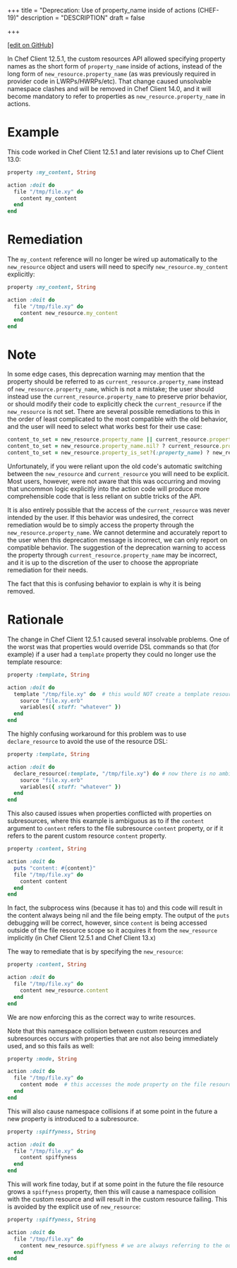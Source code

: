 +++
title = "Deprecation: Use of property_name inside of actions (CHEF-19)"
description = "DESCRIPTION"
draft = false




  
    
    
    
    
+++    

[\[edit on
GitHub\]](https://github.com/chef/chef-web-docs/blob/master/chef_master/source/deprecations_namespace_collisions.rst)

<meta name="robots" content="noindex">

In Chef Client 12.5.1, the custom resources API allowed specifying
property names as the short form of `property_name` inside of actions,
instead of the long form of `new_resource.property_name` (as was
previously required in provider code in LWRPs/HWRPs/etc). That change
caused unsolvable namespace clashes and will be removed in Chef Client
14.0, and it will become mandatory to refer to properties as
`new_resource.property_name` in actions.

Example
=======

This code worked in Chef Client 12.5.1 and later revisions up to Chef
Client 13.0:

``` ruby
property :my_content, String

action :doit do
  file "/tmp/file.xy" do
    content my_content
  end
end
```

Remediation
===========

The `my_content` reference will no longer be wired up automatically to
the `new_resource` object and users will need to specify
`new_resource.my_content` explicitly:

``` ruby
property :my_content, String

action :doit do
  file "/tmp/file.xy" do
    content new_resource.my_content
  end
end
```

Note
====

In some edge cases, this deprecation warning may mention that the
property should be referred to as `current_resource.property_name`
instead of `new_resource.property_name`, which is not a mistake; the
user should instead use the `current_resource.property_name` to preserve
prior behavior, or should modify their code to explicitly check the
`current_resource` if the `new_resource` is not set. There are several
possible remediations to this in the order of least complicated to the
most compatible with the old behavior, and the user will need to select
what works best for their use case:

``` ruby
content_to_set = new_resource.property_name || current_resource.property_name
content_to_set = new_resource.property_name.nil? ? current_resource.property_name : new_resource.property_name
content_to_set = new_resource.property_is_set?(:property_name) ? new_resource.property_name : current_resource.property_name
```

Unfortunately, if you were reliant upon the old code's automatic
switching between the `new_resource` and `current_resource` you will
need to be explicit. Most users, however, were not aware that this was
occurring and moving that uncommon logic explicitly into the action code
will produce more comprehensible code that is less reliant on subtle
tricks of the API.

It is also entirely possible that the access of the `current_resource`
was never intended by the user. If this behavior was undesired, the
correct remediation would be to simply access the property through the
`new_resource.property_name`. We cannot determine and accurately report
to the user when this deprecation message is incorrect, we can only
report on compatible behavior. The suggestion of the deprecation warning
to access the property through `current_resource.property_name` may be
incorrect, and it is up to the discretion of the user to choose the
appropriate remediation for their needs.

The fact that this is confusing behavior to explain is why it is being
removed.

Rationale
=========

The change in Chef Client 12.5.1 caused several insolvable problems. One
of the worst was that properties would override DSL commands so that
(for example) if a user had a `template` property they could no longer
use the <span class="title-ref">template</span> resource:

``` ruby
property :template, String

action :doit do
  template "/tmp/file.xy" do  # this would NOT create a template resource but would pass a string and a block to the template property
    source "file.xy.erb"
    variables({ stuff: "whatever" })
  end
end
```

The highly confusing workaround for this problem was to use
`declare_resource` to avoid the use of the resource DSL:

``` ruby
property :template, String

action :doit do
  declare_resource(:template, "/tmp/file.xy") do # now there is no ambiguity and we create a template resource
    source "file.xy.erb"
    variables({ stuff: "whatever" })
  end
end
```

This also caused issues when properties conflicted with properties on
subresources, where this example is ambiguous as to if the `content`
argument to `content` refers to the file subresource `content` property,
or if it refers to the parent custom resource `content` property.

``` ruby
property :content, String

action :doit do
  puts "content: #{content}"
  file "/tmp/file.xy" do
    content content
  end
end
```

In fact, the subprocess wins (because it has to) and this code will
result in the content always being nil and the file being empty. The
output of the `puts` debugging will be correct, however, since `content`
is being accessed outside of the file resource scope so it acquires it
from the `new_resource` implicitly (in Chef Client 12.5.1 and Chef
Client 13.x)

The way to remediate that is by specifying the `new_resource`:

``` ruby
property :content, String

action :doit do
  file "/tmp/file.xy" do
    content new_resource.content
  end
end
```

We are now enforcing this as the correct way to write resources.

Note that this namespace collision between custom resources and
subresources occurs with properties that are not also being immediately
used, and so this fails as well:

``` ruby
property :mode, String

action :doit do
  file "/tmp/file.xy" do
    content mode  # this accesses the mode property on the file resource rather than the mode property on the outer resource
  end
end
```

This will also cause namespace collisions if at some point in the future
a new property is introduced to a subresource.

``` ruby
property :spiffyness, String

action :doit do
  file "/tmp/file.xy" do
    content spiffyness
  end
end
```

This will work fine today, but if at some point in the future the file
resource grows a `spiffyness` property, then this will cause a namespace
collision with the custom resource and will result in the custom
resource failing. This is avoided by the explicit use of `new_resource`:

``` ruby
property :spiffyness, String

action :doit do
  file "/tmp/file.xy" do
    content new_resource.spiffyness # we are always referring to the outer custom resource's spiffiness property
  end
end
```

